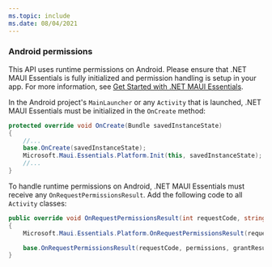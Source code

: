 ```yaml
---
ms.topic: include
ms.date: 08/04/2021
---
```


### Android permissions

This API uses runtime permissions on Android. Please ensure that .NET MAUI Essentials is fully initialized and permission handling is setup in your app. For more information, see [Get Started with .NET MAUI Essentials](../get-started.md).

In the Android project's `MainLauncher` or any `Activity` that is launched, .NET MAUI Essentials must be initialized in the `OnCreate` method:

```csharp
protected override void OnCreate(Bundle savedInstanceState) 
{
    //...
    base.OnCreate(savedInstanceState);
    Microsoft.Maui.Essentials.Platform.Init(this, savedInstanceState); // add this line to your code, it may also be called: bundle
    //...
}    
```

To handle runtime permissions on Android, .NET MAUI Essentials must receive any `OnRequestPermissionsResult`. Add the following code to all `Activity` classes:

```csharp
public override void OnRequestPermissionsResult(int requestCode, string[] permissions, Android.Content.PM.Permission[] grantResults)
{
    Microsoft.Maui.Essentials.Platform.OnRequestPermissionsResult(requestCode, permissions, grantResults);

    base.OnRequestPermissionsResult(requestCode, permissions, grantResults);
}
```
